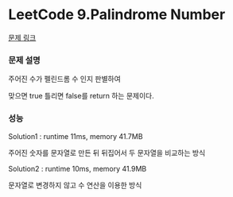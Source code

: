 # LeetCode 9.Palindrome Number
[문제 링크](https://leetcode.com/problems/palindrome-number/)

### 문제 설명
주어진 수가 펠린드롬 수 인지 판별하여

맞으면 true 틀리면 false를 return 하는 문제이다.

### 성능
Solution1 : runtime 11ms, memory 41.7MB

주어진 숫자를 문자열로 만든 뒤 뒤집어서 두 문자열을 비교하는 방식

Solution2 : runtime 10ms, memory 41.9MB

문자열로 변경하지 않고 수 연산을 이용한 방식

